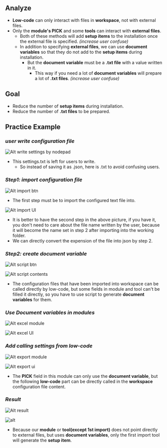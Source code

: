 ## **Analyze**

- **Low-code** can only interact with files in **workspace**, not with external files.
- Only the **module's PICK** and some **tools** can interact with **external files**.
  - Both of these methods will add **setup items** to the installation once the external file is specified. _(increase user confuse)_
  - In addition to specifying **external files**, we can use **document variables** so that they do not add to the **setup items** during installation.
    - But the **document variable** must be a **.txt file** with a value written in it.
      - This way if you need a lot of **document variables** will prepare a lot of **.txt files**. _(increase user confuse)_

## **Goal**

- Reduce the number of **setup items** during installation.
- Reduce the number of **.txt files** to be prepared.

## **Practice Example**

### _user write configuration file_

![Alt write settings by nodepad](pic/bandicam%202022-10-29%2016-28-24-965.jpg)

- This settings.txt is left for users to write.
  - So instead of saving it as .json, here is .txt to avoid confusing users.

### _Step1: import configuration file_

![Alt import btn](pic/bandicam%202022-10-29%2016-29-30-005.jpg)

- The first step must be to import the configured text file into.

![Alt import UI](pic/bandicam%202022-10-29%2016-31-09-552.jpg)

- It is better to have the second step in the above picture, if you have it, you don't need to care about the file name written by the user, because it will become the name set in step 2 after importing into the working folder.
- We can directly convert the expension of the file into json by step 2.

### _Step2: create document variable_

![Alt script btn](pic/bandicam%202022-10-29%2016-33-29-685.jpg)

![Alt script contents](pic/bandicam%202022-10-29%2016-39-26-127.jpg)

- The configuration files that have been imported into workspace can be called directly by low-code, but some fields in module and tool can't be filled it directly, so you have to use script to generate **document variables** for them.

### _Use Document variables in modules_

![Alt excel module](pic/bandicam%202022-10-29%2016-44-35-210.jpg)

![Alt excel UI](pic/bandicam%202022-10-29%2016-58-59-312.jpg)

### _Add calling settings from low-code_

![Alt export module](pic/bandicam%202022-10-29%2016-59-16-865.jpg)

![Alt export ui](pic/bandicam%202022-10-29%2017-19-41-337.jpg)

- The **PICK** field in this module can only use the **document variable**, but the following **low-code** part can be directly called in the **workspace** configuration file content.

### _Result_

![Alt result](pic/bandicam%202022-10-29%2017-20-05-111.jpg)

![alt](pic/bandicam%202022-10-29%2017-25-22-500.jpg)

- Because our **module** or **tool(except 1st import)** does not point directly to external files, but uses **document variables**, only the first import tool will generate the **setup item**.
